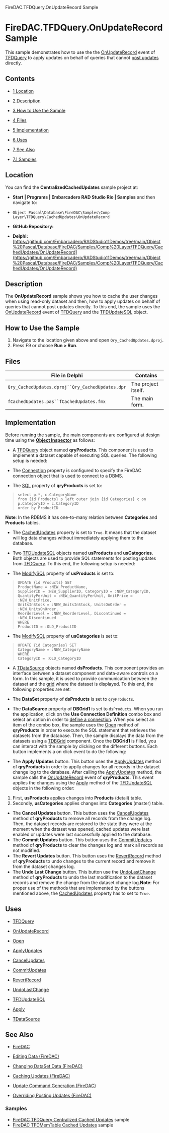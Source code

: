 FireDAC.TFDQuery.OnUpdateRecord Sample[]()
# FireDAC.TFDQuery.OnUpdateRecord Sample 


This sample demonstrates how to use the the [OnUpdateRecord](http://docwiki.embarcadero.com/Libraries/en/FireDAC.Comp.DataSet.TFDDataSet.OnUpdateRecord) event of [TFDQuery](http://docwiki.embarcadero.com/Libraries/en/FireDAC.Comp.Client.TFDQuery) to apply updates on behalf of queries that cannot [post updates](http://docwiki.embarcadero.com/RADStudio/en/Changing_DataSet_Data_(FireDAC)#Posting_Updates) directly.
## Contents



* [1 Location](#Location)
* [2 Description](#Description)
* [3 How to Use the Sample](#How_to_Use_the_Sample)
* [4 Files](#Files)
* [5 Implementation](#Implementation)
* [6 Uses](#Uses)
* [7 See Also](#See_Also)

* [7.1 Samples](#Samples)


## Location 

You can find the **CentralizedCachedUpdates** sample project at:
* **Start | Programs | Embarcadero RAD Studio Rio | Samples** and then navigate to:

* `Object Pascal\Database\FireDAC\Samples\Comp Layer\TFDQuery\CachedUpdates\OnUpdateRecord`

* **GitHub Repository:**

* **Delphi:**[https://github.com/Embarcadero/RADStudio11Demos/tree/main/Object%20Pascal/Database/FireDAC/Samples/Comp%20Layer/TFDQuery/CachedUpdates/OnUpdateRecord](https://github.com/Embarcadero/RADStudio11Demos/tree/main/Object%20Pascal/Database/FireDAC/Samples/Comp%20Layer/TFDQuery/CachedUpdates/OnUpdateRecord)

## Description 

The **OnUpdateRecord** sample shows you how to cache the user changes when using read-only dataset and then, how to apply updates on behalf of queries that cannot post updates directly. To this end, the sample uses the [OnUpdateRecord](http://docwiki.embarcadero.com/Libraries/en/FireDAC.Comp.DataSet.TFDDataSet.OnUpdateRecord) event of [TFDQuery](http://docwiki.embarcadero.com/Libraries/en/FireDAC.Comp.Client.TFDQuery) and the [TFDUpdateSQL](http://docwiki.embarcadero.com/Libraries/en/FireDAC.Comp.Client.TFDUpdateSQL) object.
## How to Use the Sample 


1.  Navigate to the location given above and open `Qry_CachedUpdates.dproj`.
2.  Press F9 or choose **Run > Run**.

## Files 



| File in Delphi                                   | Contains            |
| ------------------------------------------------ | ------------------- |
| `Qry_CachedUpdates.dproj``Qry_CachedUpdates.dpr` | The project itself. |
| `fCachedUpdates.pas``fCachedUpdates.fmx`         | The main form.      |


## Implementation 

Before running the sample, the main components are configured at design time using the **[Object Inspector](http://docwiki.embarcadero.com/RADStudio/en/Object_Inspector)** as follows:
*  A [TFDQuery](http://docwiki.embarcadero.com/Libraries/en/FireDAC.Comp.Client.TFDQuery) object named **qryProducts**. This component is used to implement a dataset capable of executing SQL queries. The following setup is needed:

*  The [Connection](http://docwiki.embarcadero.com/Libraries/en/FireDAC.Comp.Client.TFDRdbmsDataSet.Connection) property is configured to specify the FireDAC connection object that is used to connect to a DBMS.
*  The [SQL](http://docwiki.embarcadero.com/Libraries/en/FireDAC.Comp.Client.TFDCustomQuery.SQL) property of **qryProducts** is set to:

> ```
> select p.*, c.CategoryName
> from {id Products} p left outer join {id Categories} c on p.CategoryID = c.CategoryID
> order by ProductID
> 
> ```

**Note**: In the RDBMS it has one-to-many relation between **Categories** and **Products** tables.
*  The [CachedUpdates](http://docwiki.embarcadero.com/Libraries/en/FireDAC.Comp.DataSet.TFDDataSet.CachedUpdates) property is set to `True`. It means that the dataset will log data changes without immediately applying them to the database.

*  Two [TFDUpdateSQL](http://docwiki.embarcadero.com/Libraries/en/FireDAC.Comp.Client.TFDUpdateSQL) objects named **usProducts** and **usCategories**. Both objects are used to provide SQL statements for posting updates from [TFDQuery](http://docwiki.embarcadero.com/Libraries/en/FireDAC.Comp.Client.TFDQuery). To this end, the following setup is needed:

*  The [ModifySQL](http://docwiki.embarcadero.com/Libraries/en/FireDAC.Comp.Client.TFDUpdateSQL.ModifySQL) property of **usProducts** is set to:

> ```
> UPDATE {id Products} SET
> ProductName = :NEW_ProductName,
> SupplierID = :NEW_SupplierID, CategoryID = :NEW_CategoryID,
> QuantityPerUnit = :NEW_QuantityPerUnit, UnitPrice = :NEW_UnitPrice,
> UnitsInStock = :NEW_UnitsInStock, UnitsOnOrder = :NEW_UnitsOnOrder,
> ReorderLevel = :NEW_ReorderLevel, Discontinued = :NEW_Discontinued
> WHERE
> ProductID = :OLD_ProductID
> 
> ```


*  The [ModifySQL](http://docwiki.embarcadero.com/Libraries/en/FireDAC.Comp.Client.TFDUpdateSQL.ModifySQL) property of **usCategories** is set to:

> ```
> UPDATE {id Categories} SET
> CategoryName = :NEW_CategoryName
> WHERE
> CategoryID = :OLD_CategoryID
> 
> ```


*  A [TDataSource](http://docwiki.embarcadero.com/Libraries/en/Data.DB.TDataSource) objects named **dsProducts**. This component provides an interface between a dataset component and data-aware controls on a form. In this sample, it is used to provide communication between the dataset and the [grid](http://docwiki.embarcadero.com/Libraries/en/Vcl.DBGrids.TDBGrid) where the dataset is displayed. To this end, the following properties are set:

*  The **DataSet** property of **dsProducts** is set to `qryProducts`.
*  The **DataSource** property of **DBGrid1** is set to `dsProducts`.
When you run the application, click on the **Use Connection Definition** combo box and select an option in order to [define a connection](http://docwiki.embarcadero.com/RADStudio/en/Defining_Connection_(FireDAC)). When you select an item of the combo box, the sample uses the [Open](http://docwiki.embarcadero.com/Libraries/en/FireDAC.Comp.Client.TFDRdbmsDataSet.Open) method of **qryProducts** in order to execute the SQL statement that retrieves the datasets from the database. Then, the sample displays the data from the datasets using a [TDBGrid](http://docwiki.embarcadero.com/Libraries/en/Vcl.DBGrids.TDBGrid) component. Once the **DBGrid1** is filled, you can interact with the sample by clicking on the different buttons. Each button implements a on click event to do the following:
*  The **Apply Updates** button.
 This button uses the [ApplyUpdates](http://docwiki.embarcadero.com/Libraries/en/FireDAC.Comp.DataSet.TFDDataSet.ApplyUpdates) method of **qryProducts** in order to applly changes for all records in the dataset change log to the database. After calling the [ApplyUpdates](http://docwiki.embarcadero.com/Libraries/en/FireDAC.Comp.DataSet.TFDDataSet.ApplyUpdates) method, the sample calls the [OnUpdateRecord](http://docwiki.embarcadero.com/Libraries/en/FireDAC.Comp.DataSet.TFDDataSet.OnUpdateRecord) event of **qryProducts**. This event applies the changes using the [Apply](http://docwiki.embarcadero.com/Libraries/en/FireDAC.Comp.Client.TFDCustomUpdateObject.Apply) method of the [TFDUpdateSQL](http://docwiki.embarcadero.com/Libraries/en/FireDAC.Comp.Client.TFDUpdateSQL) objects in the following order:
1.  First, **usProducts** applies changes into **Products** (detail) table.
2.  Secondly, **usCategories** applies changes into **Categories** (master) table.

*  The **Cancel Updates** button.
 This button uses the [CancelUpdates](http://docwiki.embarcadero.com/Libraries/en/FireDAC.Comp.DataSet.TFDDataSet.CancelUpdates) method of **qryProducts** to remove all records from the change log. Then, the dataset records are restored to the state they were at the moment when the dataset was opened, cached updates were last enabled or updates were last successfully applied to the database.
*  The **Commit Updates** button.
 This button uses the [CommitUpdates](http://docwiki.embarcadero.com/Libraries/en/FireDAC.Comp.DataSet.TFDDataSet.CommitUpdates) method of **qryProducts** to clear the changes log and mark all records as not modified. 
*  The **Revert Updates** button.
 This button uses the [RevertRecord](http://docwiki.embarcadero.com/Libraries/en/FireDAC.Comp.DataSet.TFDDataSet.RevertRecord) method of **qryProducts** to undo changes to the current record and remove it from the dataset changes log.
*  The **Undo Last Change** button.
 This button use the [UndoLastChange](http://docwiki.embarcadero.com/Libraries/en/FireDAC.Comp.DataSet.TFDDataSet.UndoLastChange) method of **qryProducts** to undo the last modification to the dataset records and remove the change from the dataset change log.**Note**: For proper use of the methods that are implemented by the buttons mentioned above, the [CachedUpdates](http://docwiki.embarcadero.com/Libraries/en/FireDAC.Comp.DataSet.TFDDataSet.CachedUpdates) property has to set to `True`.
## Uses 


* [TFDQuery](http://docwiki.embarcadero.com/Libraries/en/FireDAC.Comp.Client.TFDQuery)

* [OnUpdateRecord](http://docwiki.embarcadero.com/Libraries/en/FireDAC.Comp.DataSet.TFDDataSet.OnUpdateRecord)
* [Open](http://docwiki.embarcadero.com/Libraries/en/FireDAC.Comp.Client.TFDRdbmsDataSet.Open)
* [ApplyUpdates](http://docwiki.embarcadero.com/Libraries/en/FireDAC.Comp.DataSet.TFDDataSet.ApplyUpdates)
* [CancelUpdates](http://docwiki.embarcadero.com/Libraries/en/FireDAC.Comp.DataSet.TFDDataSet.CancelUpdates)
* [CommitUpdates](http://docwiki.embarcadero.com/Libraries/en/FireDAC.Comp.DataSet.TFDDataSet.CommitUpdates)
* [RevertRecord](http://docwiki.embarcadero.com/Libraries/en/FireDAC.Comp.DataSet.TFDDataSet.RevertRecord)
* [UndoLastChange](http://docwiki.embarcadero.com/Libraries/en/FireDAC.Comp.DataSet.TFDDataSet.UndoLastChange)

* [TFDUpdateSQL](http://docwiki.embarcadero.com/Libraries/en/FireDAC.Comp.Client.TFDUpdateSQL)

* [Apply](http://docwiki.embarcadero.com/Libraries/en/FireDAC.Comp.Client.TFDCustomUpdateObject.Apply)

* [TDataSource](http://docwiki.embarcadero.com/Libraries/en/Data.DB.TDataSource)

## See Also 


* [FireDAC](http://docwiki.embarcadero.com/RADStudio/en/FireDAC)
* [Editing Data (FireDAC)](http://docwiki.embarcadero.com/RADStudio/en/Editing_Data_(FireDAC))

* [Changing DataSet Data (FireDAC)](http://docwiki.embarcadero.com/RADStudio/en/Changing_DataSet_Data_(FireDAC))
* [Caching Updates (FireDAC)](http://docwiki.embarcadero.com/RADStudio/en/Caching_Updates_(FireDAC))
* [Update Command Generation (FireDAC)](http://docwiki.embarcadero.com/RADStudio/en/Update_Command_Generation_(FireDAC))
* [Overriding Posting Updates (FireDAC)](http://docwiki.embarcadero.com/RADStudio/en/Overriding_Posting_Updates_(FireDAC))

### Samples 


* [FireDAC TFDQuery Centralized Cached Updates](http://docwiki.embarcadero.com/CodeExamples/en/FireDAC.TFDQuery.CentralizedCachedUpdates_Sample) sample
* [FireDAC TFDMemTable Cached Updates](http://docwiki.embarcadero.com/CodeExamples/en/FireDAC.TFDMemTable.CachedUpdates_Sample) sample





